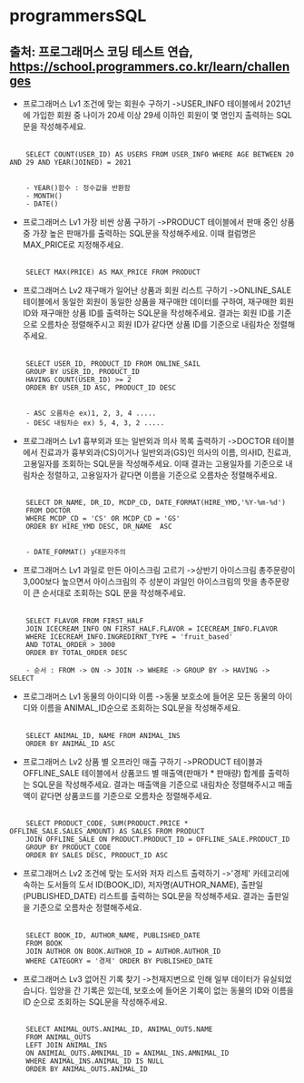 # programmersSQL
출처: 프로그래머스 코딩 테스트 연습, https://school.programmers.co.kr/learn/challenges
---
- 프로그래머스 Lv1 조건에 맞는 회원수 구하기
    ->USER_INFO 테이블에서 2021년에 가입한 회원 중 나이가 20세 이상 29세 이하인 회원이 
        몇 명인지 출력하는 SQL문을 작성해주세요.

###### 
        SELECT COUNT(USER_ID) AS USERS FROM USER_INFO WHERE AGE BETWEEN 20 AND 29 AND YEAR(JOINED) = 2021
    
    
        - YEAR()함수 : 정수값을 반환함
        - MONTH()
        - DATE()


- 프로그래머스 Lv1 가장 비싼 상품 구하기
    ->PRODUCT 테이블에서 판매 중인 상품 중 가장 높은 판매가를 출력하는 
        SQL문을 작성해주세요. 이때 컬럼명은 MAX_PRICE로 지정해주세요.
        
###### 
        SELECT MAX(PRICE) AS MAX_PRICE FROM PRODUCT


- 프로그래머스 Lv2 재구매가 일어난 상품과 회원 리스트 구하기
    ->ONLINE_SALE 테이블에서 동일한 회원이 동일한 상품을 재구매한 데이터를 구하여, 재구매한 회원 ID와 재구매한 상품 ID를 출력하는 SQL문을 작성해주세요. 
        결과는 회원 ID를 기준으로 오름차순 정렬해주시고 회원 ID가 같다면 상품 ID를 기준으로 내림차순 정렬해주세요.
        
###### 
        SELECT USER_ID, PRODUCT_ID FROM ONLINE_SAIL
        GROUP BY USER_ID, PRODUCT_ID
        HAVING COUNT(USER_ID) >= 2
        ORDER BY USER_ID ASC, PRODUCT_ID DESC 
        
        
        - ASC 오름차순 ex)1, 2, 3, 4 .....
        - DESC 내림차순 ex) 5, 4, 3, 2 .....
        
     
- 프로그래머스 Lv1 흉부외과 또는 일반외과 의사 목록 출력하기
    ->DOCTOR 테이블에서 진료과가 흉부외과(CS)이거나 일반외과(GS)인 의사의 이름, 의사ID, 진료과, 고용일자를 조회하는 SQL문을 작성해주세요. 
        이때 결과는 고용일자를 기준으로 내림차순 정렬하고, 고용일자가 같다면 이름을 기준으로 오름차순 정렬해주세요.
     
######
        SELECT DR_NAME, DR_ID, MCDP_CD, DATE_FORMAT(HIRE_YMD,'%Y-%m-%d') 
        FROM DOCTOR
        WHERE MCDP_CD = 'CS' OR MCDP_CD = 'GS' 
        ORDER BY HIRE_YMD DESC, DR_NAME  ASC 
        
        
        - DATE_FORMAT() y대문자주의
         
         
 - 프로그래머스 Lv1 과일로 만든 아이스크림 고르기 
    ->상반기 아이스크림 총주문량이 3,000보다 높으면서 아이스크림의 주 성분이 과일인 아이스크림의 맛을 총주문량이 큰 순서대로 조회하는 SQL 문을 작성해주세요.

######
        SELECT FLAVOR FROM FIRST_HALF 
        JOIN ICECREAM_INFO ON FIRST_HALF.FLAVOR = ICECREAM_INFO.FLAVOR
        WHERE ICECREAM_INFO.INGREDIRNT_TYPE = 'fruit_based' 
        AND TOTAL_ORDER > 3000
        ORDER BY TOTAL_ORDER DESC
        
        - 순서 : FROM -> ON -> JOIN -> WHERE -> GROUP BY -> HAVING -> SELECT
        
        
 - 프로그래머스 Lv1 동물의 아이디와 이름
    ->동물 보호소에 들어온 모든 동물의 아이디와 이름을 ANIMAL_ID순으로 조회하는 SQL문을 작성해주세요.
    
 ######
        SELECT ANIMAL_ID, NAME FROM ANIMAL_INS
        ORDER BY ANIMAL_ID ASC      
        
        
 - 프로그래머스 Lv2 상품 별 오프라인 매출 구하기
    ->PRODUCT 테이블과 OFFLINE_SALE 테이블에서 상품코드 별 매출액(판매가 * 판매량) 합계를 출력하는 SQL문을 작성해주세요. 
        결과는 매출액을 기준으로 내림차순 정렬해주시고 매출액이 같다면 상품코드를 기준으로 오름차순 정렬해주세요.
    
######
        SELECT PRODUCT_CODE, SUM(PRODUCT.PRICE * OFFLINE_SALE.SALES_AMOUNT) AS SALES FROM PRODUCT
        JOIN OFFLINE_SALE ON PRODUCT.PRODUCT_ID = OFFLINE_SALE.PRODUCT_ID
        GROUP BY PRODUCT_CODE
        ORDER BY SALES DESC, PRODUCT_ID ASC
        
     
- 프로그래머스 Lv2 조건에 맞는 도서와 저자 리스트 출력하기
    ->'경제' 카테고리에 속하는 도서들의 도서 ID(BOOK_ID), 저자명(AUTHOR_NAME), 출판일(PUBLISHED_DATE) 리스트를 출력하는 SQL문을 작성해주세요. 
        결과는 출판일을 기준으로 오름차순 정렬해주세요.
        
######
        
        SELECT BOOK_ID, AUTHOR_NAME, PUBLISHED_DATE 
        FROM BOOK 
        JOIN AUTHOR ON BOOK.AUTHOR_ID = AUTHOR.AUTHOR_ID
        WHERE CATEGORY = '경제' ORDER BY PUBLISHED_DATE
        
        
- 프로그래머스 Lv3 없어진 기록 찾기
    ->천재지변으로 인해 일부 데이터가 유실되었습니다. 입양을 간 기록은 있는데, 보호소에 들어온 기록이 없는 동물의 
        ID와 이름을 ID 순으로 조회하는 SQL문을 작성해주세요.
        
######
        SELECT ANIMAL_OUTS.ANIMAL_ID, ANIMAL_OUTS.NAME 
        FROM ANIMAL_OUTS
        LEFT JOIN ANIMAL_INS 
        ON ANIMIAL_OUTS.AMNIMAL_ID = ANIMAL_INS.AMNIMAL_ID
        WHERE ANIMAL_INS.ANIMAL_ID IS NULL
        ORDER BY ANIMAL_OUTS.ANIMAL_ID
        
        
        
        
